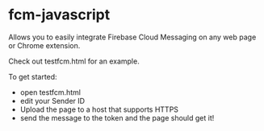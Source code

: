 # fcm-javascript

Allows you to easily integrate Firebase Cloud Messaging on any web page or Chrome extension.

Check out testfcm.html for an example.

To get started:
- open testfcm.html
- edit your Sender ID
- Upload the page to a host that supports HTTPS
- send the message to the token and the page should get it!